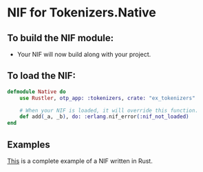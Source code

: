 # NIF for Tokenizers.Native

## To build the NIF module:

- Your NIF will now build along with your project.

## To load the NIF:

```elixir
defmodule Native do
    use Rustler, otp_app: :tokenizers, crate: "ex_tokenizers"

    # When your NIF is loaded, it will override this function.
    def add(_a, _b), do: :erlang.nif_error(:nif_not_loaded)
end
```

## Examples

[This](https://github.com/hansihe/NifIo) is a complete example of a NIF written in Rust.
